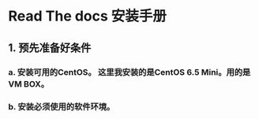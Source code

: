 # Read The docs 安装手册

## 1. 预先准备好条件
### a. 安装可用的CentOS。 这里我安装的是CentOS 6.5 Mini。用的是VM BOX。
### b. 安装必须使用的软件环境。
